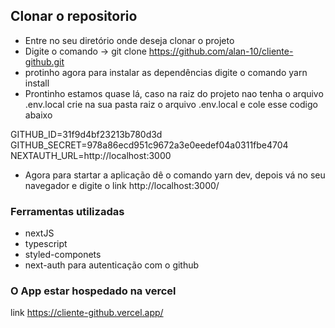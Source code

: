 ## Clonar o repositorio 
* Entre no seu diretório onde deseja clonar o projeto 
 * Digite o comando -> git clone https://github.com/alan-10/cliente-github.git
 * protinho agora para instalar as dependências digite o comando yarn install
 * Prontinho estamos quase lá, caso na raiz do projeto nao tenha o arquivo .env.local  crie na sua pasta raiz o arquivo .env.local e cole esse codigo abaixo

 GITHUB_ID=31f9d4bf23213b780d3d
GITHUB_SECRET=978a86ecd951c9672a3e0eedef04a0311fbe4704
NEXTAUTH_URL=http://localhost:3000
 * Agora para startar a aplicação dê o comando yarn dev, depois vá no seu navegador e digite o link http://localhost:3000/

 ### Ferramentas utilizadas
 * nextJS 
 * typescript
 * styled-componets
 * next-auth para autenticação  com o github

### O App estar hospedado na vercel 
link https://cliente-github.vercel.app/ 
